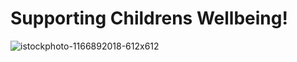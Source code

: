 <h1> Supporting Childrens Wellbeing! </h1> 

![istockphoto-1166892018-612x612](https://user-images.githubusercontent.com/105298169/167666625-57aef361-4e03-4697-a991-fd155829d20c.jpeg)
